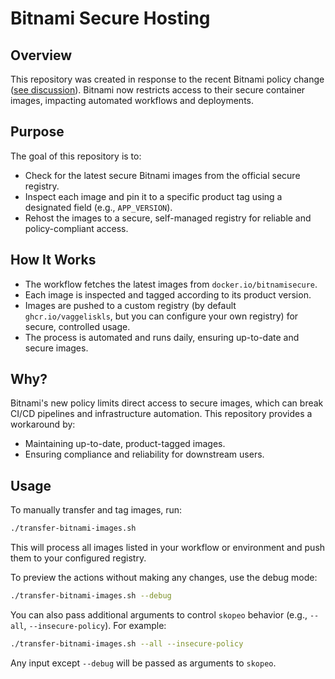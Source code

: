 # Bitnami Secure Hosting

## Overview
This repository was created in response to the recent Bitnami policy change ([see discussion](https://github.com/bitnami/containers/issues/83267)). Bitnami now restricts access to their secure container images, impacting automated workflows and deployments.

## Purpose
The goal of this repository is to:
- Check for the latest secure Bitnami images from the official secure registry.
- Inspect each image and pin it to a specific product tag using a designated field (e.g., `APP_VERSION`).
- Rehost the images to a secure, self-managed registry for reliable and policy-compliant access.

## How It Works
- The workflow fetches the latest images from `docker.io/bitnamisecure`.
- Each image is inspected and tagged according to its product version.
- Images are pushed to a custom registry (by default `ghcr.io/vaggeliskls`, but you can configure your own registry) for secure, controlled usage.
- The process is automated and runs daily, ensuring up-to-date and secure images.

## Why?
Bitnami's new policy limits direct access to secure images, which can break CI/CD pipelines and infrastructure automation. This repository provides a workaround by:
- Maintaining up-to-date, product-tagged images.
- Ensuring compliance and reliability for downstream users.

## Usage
To manually transfer and tag images, run:
```bash
./transfer-bitnami-images.sh
```
This will process all images listed in your workflow or environment and push them to your configured registry.

To preview the actions without making any changes, use the debug mode:
```bash
./transfer-bitnami-images.sh --debug
```
You can also pass additional arguments to control `skopeo` behavior (e.g., `--all`, `--insecure-policy`). For example:
```bash
./transfer-bitnami-images.sh --all --insecure-policy
```
Any input except `--debug` will be passed as arguments to `skopeo`.



